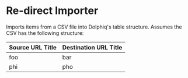 # Re-direct Importer

Imports items from a CSV file into Dolphiq's table structure. Assumes the CSV
has the following structure:

| Source URL Title | Destination URL Title |
|------------------|-----------------------|
| foo              | bar                   |
| phi              | pho                   |
